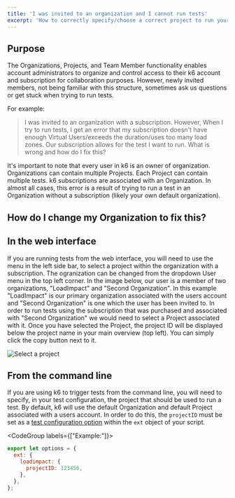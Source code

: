 ```yaml
---
title: 'I was invited to an organization and I cannot run tests'
excerpt: 'How to correctly specify/choose a correct project to run your tests in k6'
---
```


## Purpose

The Organizations, Projects, and Team Member functionality enables account administrators to organize and control access to their k6 account and subscription for collaboration purposes. However, newly invited members, not being familiar with this structure, sometimes ask us questions or get stuck when trying to run tests.

For example:

> I was invited to an organization with a subscription. However, When I try to run tests, I get an error that my subscription doesn't have enough Virtual Users/exceeds the duration/uses too many load zones. Our subscription allows for the test I want to run. What is wrong and how do I fix this?

It's important to note that every user in k6 is an owner of organization. Organizations can contain multiple Projects. Each Project can contain multiple tests. k6 subscriptions are associated with an Organization. In almost all cases, this error is a result of trying to run a test in an Organization without a subscription (likely your own default organization).

## How do I change my Organization to fix this?

## In the web interface

If you are running tests from the web interface, you will need to use the menu in the left side bar, to select a project within the organization with a subscription. The ogranization can be changed from the dropdown User menu in the top left corner. In the image below, our user is a member of two organizations, "LoadImpact" and "Second Organization". In this example "LoadImpact" is our primary organization associated with the users account and "Second Organization" is one which the user has been invited to. In order to run tests using the subscription that was purchased and associated with "Second Organization" we would need to select a Project associated with it. Once you have selected the Project, the project ID will be displayed below the project name in your main overview (top left). You can simply click the copy button next to it.

![Select a project](images/05-team-member-org-id/projects-in-app.png)

## From the command line

If you are using k6 to trigger tests from the command line, you will need to specify, in your test configuration, the project that should be used to run a test. By default, k6 will use the default Organization and default Project associated with a users account. In order to do this, the `projectID` must be set as a [test configuration option](/using-k6/options) within the `ext` object of your script.

<CodeGroup labels={["Example:"]}>

```javascript
export let options = {
  ext: {
    loadimpact: {
      projectID: 123456,
    },
  },
};
```

</CodeGroup>
